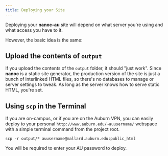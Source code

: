 ```yaml
---
title: Deploying your Site
---
```


Deploying your **nanoc-au** site will depend on what server you're using and what access you have to it.

However, the basic idea is the same:

## Upload the contents of `output`

If you upload the contents of the `output` folder, it should "just work". Since **nanoc** is a static site generator, the production version of the site is just a bunch of interlinked HTML files, so there's no databases to manage or server settings to tweak. As long as the server knows how to serve static HTML, you're set.

## Using `scp` in the Terminal

If you are on-campus, or if you are on the Auburn VPN, you can easily deploy to your personal `http://www.auburn.edu/~auusername/` webspace with a simple terminal command from the project root.

~~~
scp -r output/* auusername@mallard.auburn.edu:public_html
~~~

You will be required to enter your AU password to deploy.